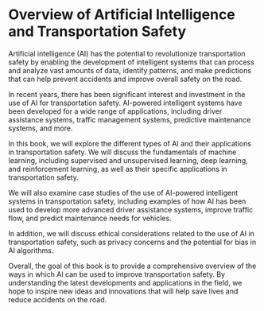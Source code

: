 Overview of Artificial Intelligence and Transportation Safety
======================================================================================

Artificial intelligence (AI) has the potential to revolutionize transportation safety by enabling the development of intelligent systems that can process and analyze vast amounts of data, identify patterns, and make predictions that can help prevent accidents and improve overall safety on the road.

In recent years, there has been significant interest and investment in the use of AI for transportation safety. AI-powered intelligent systems have been developed for a wide range of applications, including driver assistance systems, traffic management systems, predictive maintenance systems, and more.

In this book, we will explore the different types of AI and their applications in transportation safety. We will discuss the fundamentals of machine learning, including supervised and unsupervised learning, deep learning, and reinforcement learning, as well as their specific applications in transportation safety.

We will also examine case studies of the use of AI-powered intelligent systems in transportation safety, including examples of how AI has been used to develop more advanced driver assistance systems, improve traffic flow, and predict maintenance needs for vehicles.

In addition, we will discuss ethical considerations related to the use of AI in transportation safety, such as privacy concerns and the potential for bias in AI algorithms.

Overall, the goal of this book is to provide a comprehensive overview of the ways in which AI can be used to improve transportation safety. By understanding the latest developments and applications in the field, we hope to inspire new ideas and innovations that will help save lives and reduce accidents on the road.
